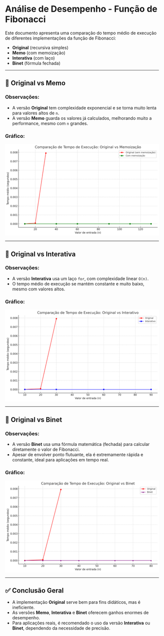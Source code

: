 # Análise de Desempenho - Função de Fibonacci

Este documento apresenta uma comparação do tempo médio de execução de diferentes implementações da função de Fibonacci:

- **Original** (recursiva simples)
- **Memo** (com memoização)
- **Interativa** (com laço)
- **Binet** (fórmula fechada)

---

## 🔁 Original vs Memo

### Observações:
- A versão **Original** tem complexidade exponencial e se torna muito lenta para valores altos de `n`.
- A versão **Memo** guarda os valores já calculados, melhorando muito a performance, mesmo com `n` grandes.

### Gráfico:

![Comparação Original vs Memo](original_memo.png)

---

## 🔁 Original vs Interativa

### Observações:
- A versão **Interativa** usa um laço `for`, com complexidade linear `O(n)`.
- O tempo médio de execução se mantém constante e muito baixo, mesmo com valores altos.

### Gráfico:

![Comparação Original vs Interativa](original_interativo.png)

---

## 🔁 Original vs Binet

### Observações:
- A versão **Binet** usa uma fórmula matemática (fechada) para calcular diretamente o valor de Fibonacci.
- Apesar de envolver ponto flutuante, ela é extremamente rápida e constante, ideal para aplicações em tempo real.

### Gráfico:

![Comparação Original vs Binet](original_binet.png)

---

## ✅ Conclusão Geral

- A implementação **Original** serve bem para fins didáticos, mas é ineficiente.
- As versões **Memo**, **Interativa** e **Binet** oferecem ganhos enormes de desempenho.
- Para aplicações reais, é recomendado o uso da versão **Interativa** ou **Binet**, dependendo da necessidade de precisão.